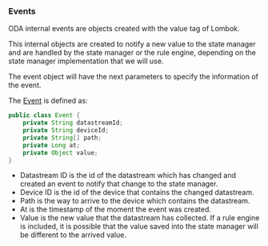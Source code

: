 ### Events

ODA internal events are objects created with the value tag of Lombok.

This internal objects are created to notify a new value to the state manager and are handled by the state manager or the
rule engine, depending on the state manager implementation that we will use.

The event object will have the next parameters to specify the information of the event.

The [Event](https://github.com/amplia-iiot/oda/blob/master/oda-events/api/src/main/java/es/amplia/oda/event/api/Event.java) is defined as:
```java
public class Event {
    private String datastreamId;
    private String deviceId;
    private String[] path;
    private Long at;
    private Object value;
}
```

* Datastream ID is the id of the datastream which has changed and created an event to notify that change to the state manager.
* Device ID is the id of the device that contains the changed datastream.
* Path is the way to arrive to the device which contains the datastream.
* At is the timestamp of the moment the event was created.
* Value is the new value that the datastream has collected. If a rule engine is included, it is possible that the value
    saved into the state manager will be different to the arrived value.